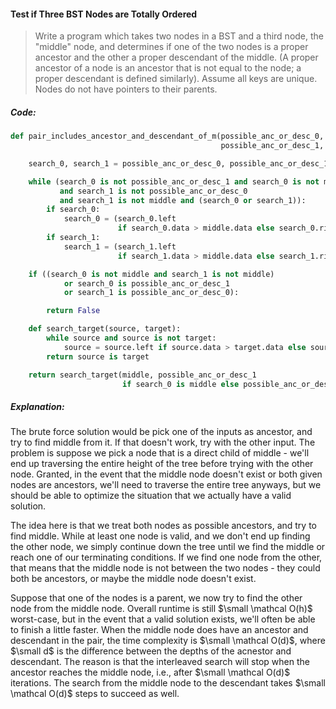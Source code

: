 #### Test if Three BST Nodes are Totally Ordered

> Write a program which takes two nodes in a BST and a third node, the "middle" node, and determines if one of the two nodes is a proper ancestor and the other a proper descendant of the middle. \(A proper ancestor of a node is an ancestor that is not equal to the node; a proper descendant is defined similarly\). Assume all keys are unique. Nodes do not have pointers to their parents.

##### Code:

```py
def pair_includes_ancestor_and_descendant_of_m(possible_anc_or_desc_0,
                                               possible_anc_or_desc_1, middle):

    search_0, search_1 = possible_anc_or_desc_0, possible_anc_or_desc_1

    while (search_0 is not possible_anc_or_desc_1 and search_0 is not middle
           and search_1 is not possible_anc_or_desc_0
           and search_1 is not middle and (search_0 or search_1)):
        if search_0:
            search_0 = (search_0.left
                        if search_0.data > middle.data else search_0.right)
        if search_1:
            search_1 = (search_1.left
                        if search_1.data > middle.data else search_1.right)

    if ((search_0 is not middle and search_1 is not middle)
            or search_0 is possible_anc_or_desc_1
            or search_1 is possible_anc_or_desc_0):

        return False

    def search_target(source, target):
        while source and source is not target:
            source = source.left if source.data > target.data else source.right
        return source is target

    return search_target(middle, possible_anc_or_desc_1
                         if search_0 is middle else possible_anc_or_desc_0)
```

##### Explanation:

The brute force solution would be pick one of the inputs as ancestor, and try to find middle from it. If that doesn't work, try with the other input. The problem is suppose we pick a node that is a direct child of middle - we'll end up traversing the entire height of the tree before trying with the other node. Granted, in the event that the middle node doesn't exist or both given nodes are ancestors, we'll need to traverse the entire tree anyways, but we should be able to optimize the situation that we actually have a valid solution.

The idea here is that we treat both nodes as possible ancestors, and try to find middle. While at least one node is valid, and we don't end up finding the other node, we simply continue down the tree until we find the middle or reach one of our terminating conditions. If we find one node from the other, that means that the middle node is not between the two nodes - they could both be ancestors, or maybe the middle node doesn't exist.

Suppose that one of the nodes is a parent, we now try to find the other node from the middle node. Overall runtime is still $\small \mathcal O(h)$ worst-case, but in the event that a valid solution exists, we'll often be able to finish a little faster. When the middle node does have an ancestor and descendant in the pair, the time complexity is $\small \mathcal O(d)$, where $\small d$ is the difference between the depths of the acnestor and descendant. The reason is that the interleaved search will stop when the ancestor reaches the middle node, i.e., after $\small \mathcal O(d)$ iterations. The search from the middle node to the descendant takes $\small \mathcal O(d)$ steps to succeed as well. 

